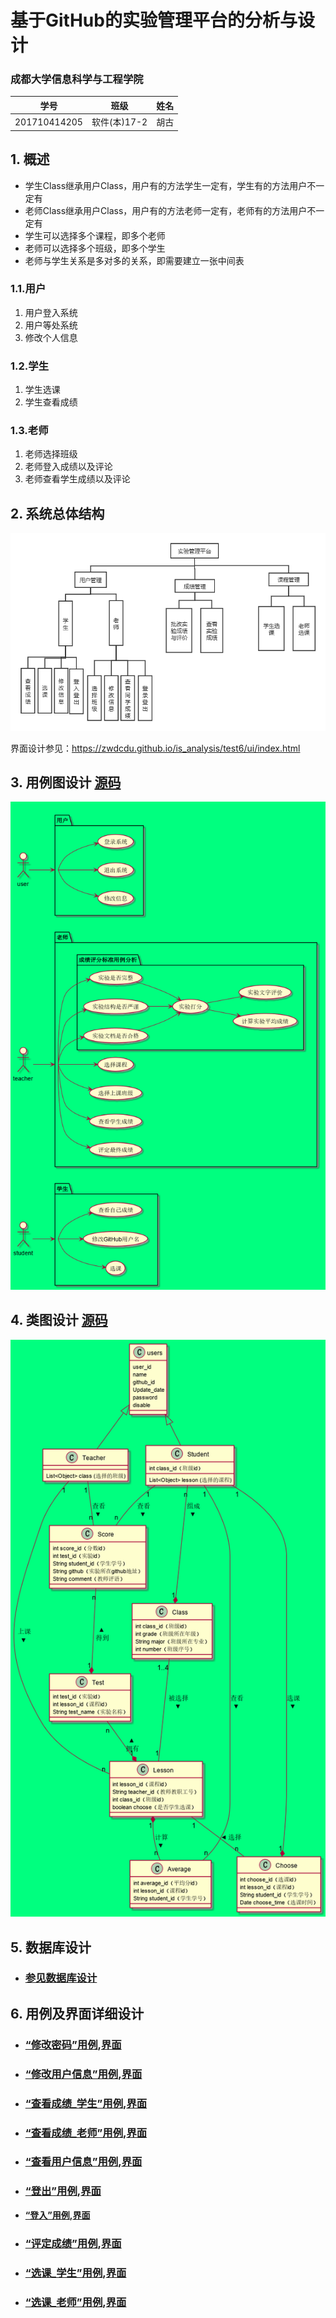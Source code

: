 # 基于GitHub的实验管理平台的分析与设计

### 成都大学信息科学与工程学院

|     学号     |     班级     | 姓名 |
| :----------: | :----------: | :--: |
| 201710414205 | 软件(本)17-2 | 胡古 |

## 1. 概述

- 学生Class继承用户Class，用户有的方法学生一定有，学生有的方法用户不一定有
- 老师Class继承用户Class，用户有的方法老师一定有，老师有的方法用户不一定有
- 学生可以选择多个课程，即多个老师
- 老师可以选择多个班级，即多个学生
- 老师与学生关系是多对多的关系，即需要建立一张中间表

### 1.1.用户

1. 用户登入系统
2. 用户等处系统
3. 修改个人信息

### 1.2.学生

1. 学生选课
2. 学生查看成绩

### 1.3.老师

1. 老师选择班级
2. 老师登入成绩以及评论
3. 老师查看学生成绩以及评论

## 2. 系统总体结构

![](系统总体结构设计.png)

界面设计参见：https://zwdcdu.github.io/is_analysis/test6/ui/index.html
    
## 3. 用例图设计 [源码](src/UseCase.puml)

<img src="src/img/UseCase用例图.png"  />



## 4. 类图设计 [源码](src/class.puml)
![](src/img/class.png)

## 5. 数据库设计
- ### [参见数据库设计](./数据库设计.md)

## 6. 用例及界面详细设计
- ### [“修改密码”用例](src//用例/修改密码.md),[界面](https://201710414205.github.io/is_analysis_pages/test6/ui/修改用户信息.html)

- ### [“修改用户信息”用例](src//用例/修改用户信息.md),[界面](https://201710414205.github.io/is_analysis_pages/test6/ui/修改用户信息.html)

- ### [“查看成绩_学生”用例](src//用例/查看成绩_学生.md),[界面](https://201710414205.github.io/is_analysis_pages/test6/ui/成绩与评语.html)

- ### [“查看成绩_老师”用例](src//用例/查看成绩_老师.md),[界面](https://201710414205.github.io/is_analysis_pages/test6/ui/老师评分.html)

- ### [“查看用户信息”用例](src/用例/查看用户信息.md),[界面](https://201710414205.github.io/is_analysis_pages/test6/ui/用户信息.html)

- ### [“登出”用例](src/用例/登出.md),[界面](https://201710414205.github.io/is_analysis_pages/test6/ui/学生主页.html)

- **[“登入”用例](src/用例/登录_学生.md),[界面](https://201710414205.github.io/is_analysis_pages/test6/io/登入.html)**

- ### [“评定成绩”用例](src//用例/评定成绩.md),[界面](https://201710414205.github.io/is_analysis_pages/test6/ui/老师评分.html)

- ### [“选课_学生”用例](src//用例/选课_学生.md),[界面](https://ssw383318348.github.io/is_analysis_pages/test6/ui/学生选课.html)

- ### [“选课_老师”用例](src//用例/选课_老师.md),[界面](https://ssw383318348.github.io/is_analysis_pages/test6/ui/老师选择班级.html)